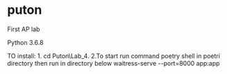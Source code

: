 # puton
First AP lab

Python 3.6.8

TO install: 1. cd Puton\Lab_4. 
2.To start 
run command poetry shell in poetri directory
then run in directory below waitress-serve --port=8000 app:app
